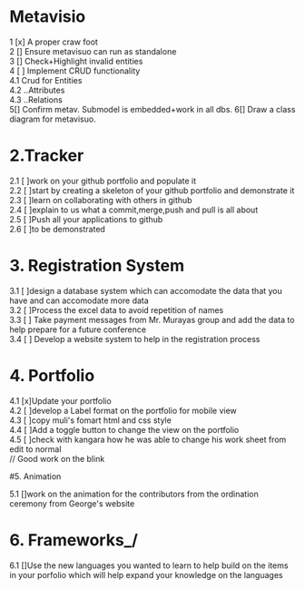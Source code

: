 # Metavisio
1 [x] A proper craw foot   
2 [] Ensure metavisuo can run as standalone  
3 [] Check+Highlight invalid entities  
4 [ ] Implement CRUD functionality  
4.1 Crud for Entities  
4.2 ..Attributes  
4.3 ..Relations   
5[] Confirm metav. Submodel is embedded+work in all dbs.
6[] Draw a class diagram for metavisuo.  
# 2.Tracker

2.1 [ ]work on your github portfolio and populate it  
2.2 [ ]start by creating a skeleton of your github portfolio and demonstrate it  
2.3 [ ]learn on collaborating with others in github  
2.4 [ ]explain to us what a commit,merge,push and pull is all about  
2.5 [ ]Push all your applications to github  
2.6 [ ]to be demonstrated

# 3. Registration System
  
3.1 [ ]design a database system which can accomodate the data that you have and can accomodate more data   
3.2 [ ]Process the excel data to avoid repetition of names   
3.3 [ ] Take payment messages from Mr. Murayas group and add the data to help prepare for a future conference    
3.4 [ ] Develop a website system to help in the registration process  

# 4. Portfolio

4.1 [x]Update your portfolio  
4.2 [ ]develop a Label format on the portfolio for mobile view  
4.3 [ ]copy muli's fomart html and css style  
4.4 [ ]Add a toggle button to change the view on the portfolio  
4.5 [ ]check with kangara how he was able to change his work sheet from edit to normal  
// Good work on the blink

#5. Animation

5.1 []work on the animation for the contributors from the ordination ceremony from George's website

# 6. Frameworks\_/

6.1 []Use the new languages you wanted to learn to help build on the items in your porfolio which will help expand your knowledge on the languages
